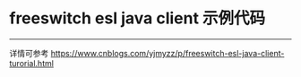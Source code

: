 # freeswitch esl java client 示例代码

--- 
详情可参考 https://www.cnblogs.com/yjmyzz/p/freeswitch-esl-java-client-turorial.html